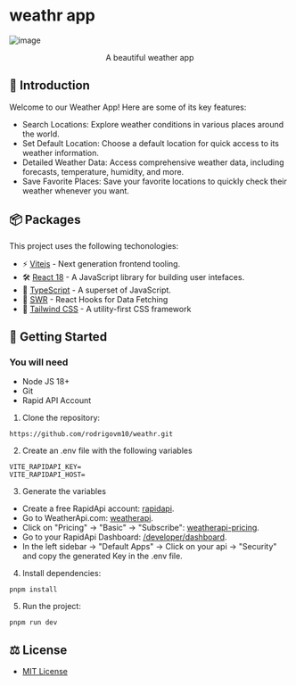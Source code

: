 # weathr app
![image](https://github.com/rodrigovm10/weathr/assets/104101668/2aa4ba07-bbf8-42cc-835b-2f107f58cbcf)
<p align="center">A beautiful weather app</p>

## 👋 Introduction
Welcome to our Weather App! Here are some of its key features:

- Search Locations: Explore weather conditions in various places around the world.
- Set Default Location: Choose a default location for quick access to its weather information.
- Detailed Weather Data: Access comprehensive weather data, including forecasts, temperature, humidity, and more.
- Save Favorite Places: Save your favorite locations to quickly check their weather whenever you want.

## 📦 Packages
This project uses the following techonologies:

- ⚡️ [Vitejs](https://vitejs.dev/) - Next generation frontend tooling.
- 🛠️ [React 18](https://es.react.dev/) - A JavaScript library for building user intefaces.
- 💙 [TypeScript](https://www.typescriptlang.org/) - A superset of JavaScript.
- 🚀 [SWR](https://swr.vercel.app/) - React Hooks for Data Fetching
- 💅 [Tailwind CSS](https://tailwindcss.com/) - A utility-first CSS framework

## 🚀 Getting Started
### You will need
- Node JS 18+
- Git
- Rapid API Account

1. Clone the repository:
```
https://github.com/rodrigovm10/weathr.git
```
2. Create an .env file with the following variables
```
VITE_RAPIDAPI_KEY=
VITE_RAPIDAPI_HOST=
```
3. Generate the variables
- Create a free RapidApi account: [rapidapi](https://rapidapi.com/hub).
- Go to WeatherApi.com: [weatherapi](https://rapidapi.com/weatherapi/api/weatherapi-com).
- Click on "Pricing" -> "Basic" -> "Subscribe": [weatherapi-pricing](https://rapidapi.com/weatherapi/api/weatherapi-com/pricing).
- Go to your RapidApi Dashboard: [/developer/dashboard](https://rapidapi.com/developer/dashboard).
- In the left sidebar -> "Default Apps" -> Click on your api -> "Security" and copy the generated Key in the .env file.
4. Install dependencies:
```
pnpm install
```
5. Run the project:
```
pnpm run dev
```

## ⚖️ License
- [MIT License](https://github.com/rodrigovm10/weathr/blob/main/LICENSE)
